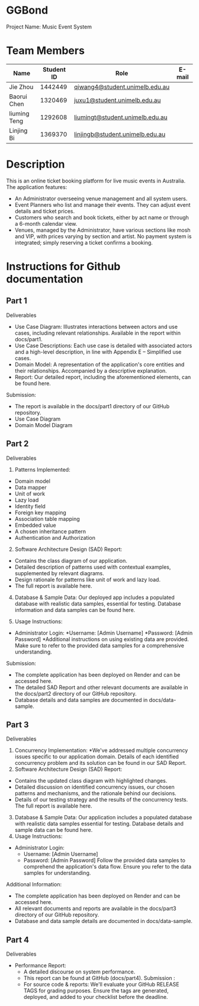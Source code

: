 # GGBond
  Project Name: Music Event System

# Team Members

|  Name   | Student ID  |  Role   | E-mail  |
|  ----  | ----  |  ----  | ----  |
| Jie Zhou  | 1442449 | qiwang4@student.unimelb.edu.au |
| Baorui Chen  | 1320469 | juxu1@student.unimelb.edu.au  |
| liuming Teng | 1292608 | liumingt@student.unimelb.edu.au |
| Linjing Bi  | 1369370 | linjingb@student.unimelb.edu.au |

# Description

This is an online ticket booking platform for live music events in Australia. The application features:

* An Administrator overseeing venue management and all system users.
* Event Planners who list and manage their events. They can adjust event details and ticket prices.
* Customers who search and book tickets, either by act name or through a 6-month calendar view.
* Venues, managed by the Administrator, have various sections like mosh and VIP, with prices varying by section and artist. 
No payment system is integrated; simply reserving a ticket confirms a booking.



# Instructions for Github documentation
## Part 1
Deliverables
* Use Case Diagram: Illustrates interactions between actors and use cases, including relevant relationships. Available in the report within docs/part1.
* Use Case Descriptions: Each use case is detailed with associated actors and a high-level description, in line with Appendix E – Simplified use cases.
* Domain Model: A representation of the application's core entities and their relationships. Accompanied by a descriptive explanation.
* Report: Our detailed report, including the aforementioned elements, can be found here.

Submission:
* The report is available in the docs/part1 directory of our GitHub repository.
* Use Case Diagram
* Domain Model Diagram

## Part 2 
Deliverables
1. Patterns Implemented:
* Domain model
* Data mapper
* Unit of work
* Lazy load
* Identity field
* Foreign key mapping
* Association table mapping
* Embedded value
* A chosen inheritance pattern
* Authentication and Authorization
2. Software Architecture Design (SAD) Report:
* Contains the class diagram of our application.
* Detailed description of patterns used with contextual examples, supplemented by relevant diagrams.
* Design rationale for patterns like unit of work and lazy load.
* The full report is available here.

4. Database & Sample Data: Our deployed app includes a populated database with realistic data samples, essential for testing. Database information and data samples can be found here.

5. Usage Instructions:
* Administrator Login:
  *Username: [Admin Username]
  *Password: [Admin Password]
*Additional instructions on using existing data are provided. Make sure to refer to the provided data samples for a comprehensive understanding.

Submission:
* The complete application has been deployed on Render and can be accessed here.
* The detailed SAD Report and other relevant documents are available in the docs/part2 directory of our GitHub repository.
* Database details and data samples are documented in docs/data-sample.

## Part 3
Deliverables
1. Concurrency Implementation:
*We've addressed multiple concurrency issues specific to our application domain. Details of each identified concurrency problem and its solution can be found in our SAD Report.
2. Software Architecture Design (SAD) Report:
* Contains the updated class diagram with highlighted changes.
* Detailed discussion on identified concurrency issues, our chosen patterns and mechanisms, and the rationale behind our decisions.
* Details of our testing strategy and the results of the concurrency tests.
The full report is available here.

3. Database & Sample Data: Our application includes a populated database with realistic data samples essential for testing. Database details and sample data can be found here. 
4. Usage Instructions:
* Administrator Login:
  * Username: [Admin Username]
  * Password: [Admin Password]
Follow the provided data samples to comprehend the application's data flow. Ensure you refer to the data samples for understanding.

Additional Information:
* The complete application has been deployed on Render and can be accessed here.
* All relevant documents and reports are available in the docs/part3 directory of our GitHub repository.
* Database and data sample details are documented in docs/data-sample.

## Part 4
Deliverables
* Performance Report:
  * A detailed discourse on system performance.
  * This report can be found at GitHub (docs/part4).
Submission :
  * For source code & reports: We'll evaluate your GitHub RELEASE TAGS for grading purposes. Ensure the tags are generated, deployed, and added to your checklist before the deadline.
